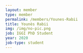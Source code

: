 ```yaml
---
layout: member
type: member
permalink: /members/Younes-Rabii
title: Younès Rabii
img: /img/no-pic.png
job: IGGI PhD Student
year: 2020
job-type: student
---
```

